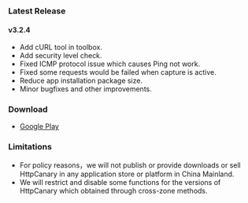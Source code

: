 ### Latest Release

#### v3.2.4
- Add cURL tool in toolbox.
- Add security level check.
- Fixed ICMP protocol issue which causes Ping not work.
- Fixed some requests would be failed when capture is active.
- Reduce app installation package size.
- Minor bugfixes and other improvements.


### Download

- [Google Play](https://play.google.com/store/apps/details?id=com.guoshi.httpcanary)


### Limitations
- For policy reasons，we will not publish or provide downloads or sell HttpCanary in any application store or platform in China Mainland.
- We will restrict and disable some functions for the versions of HttpCanary which obtained through cross-zone methods.

